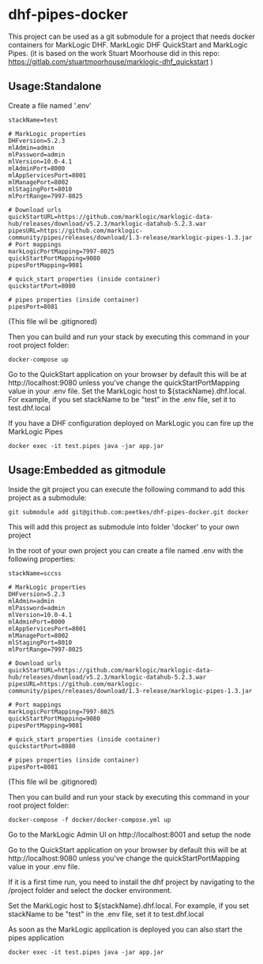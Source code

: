 # dhf-pipes-docker

This project can be used as a git submodule for a project that needs docker containers for MarkLogic DHF. MarkLogic DHF QuickStart and MarkLogic Pipes.
(it is based on the work Stuart Moorhouse did in this repo: https://gitlab.com/stuartmoorhouse/marklogic-dhf_quickstart )

## Usage:Standalone

Create a file named '.env' 

````
stackName=test

# MarkLogic properties
DHFversion=5.2.3
mlAdmin=admin
mlPassword=admin
mlVersion=10.0-4.1
mlAdminPort=8000
mlAppServicesPort=8001
mlManagePort=8002
mlStagingPort=8010
mlPortRange=7997-8025

# Download urls
quickStartURL=https://github.com/marklogic/marklogic-data-hub/releases/download/v5.2.3/marklogic-datahub-5.2.3.war
pipesURL=https://github.com/marklogic-community/pipes/releases/download/1.3-release/marklogic-pipes-1.3.jar
# Port mappings
markLogicPortMapping=7997-8025
quickStartPortMapping=9080
pipesPortMapping=9081

# quick_start properties (inside container)
quickstartPort=8080

# pipes properties (inside container)
pipesPort=8081
````

(This file wil be .gitignored)

Then you can build and run your stack by executing this command in your root project folder:
````
docker-compose up
````
Go to the QuickStart application on your browser by default this will be at http://localhost:9080 unless you've change the quickStartPortMapping value in your .env file.
Set the MarkLogic host to ${stackName}.dhf.local. For example, if you set stackName to be "test" in the .env file, set it to test.dhf.local

If you have a DHF configuration deployed on MarkLogic you can fire up the MarkLogic Pipes

````
docker exec -it test.pipes java -jar app.jar
````

## Usage:Embedded as gitmodule

Inside the git project you can execute the following command to add this project as a submodule:

````
git submodule add git@github.com:peetkes/dhf-pipes-docker.git docker
````

This will add this project as submodule into folder 'docker' to your own project

In the root of your own project you can create a file named .env with the following properties:

````
stackName=sccss

# MarkLogic properties
DHFversion=5.2.3
mlAdmin=admin
mlPassword=admin
mlVersion=10.0-4.1
mlAdminPort=8000
mlAppServicesPort=8001
mlManagePort=8002
mlStagingPort=8010
mlPortRange=7997-8025

# Download urls
quickStartURL=https://github.com/marklogic/marklogic-data-hub/releases/download/v5.2.3/marklogic-datahub-5.2.3.war
pipesURL=https://github.com/marklogic-community/pipes/releases/download/1.3-release/marklogic-pipes-1.3.jar

# Port mappings
markLogicPortMapping=7997-8025
quickStartPortMapping=9080
pipesPortMapping=9081

# quick_start properties (inside container)
quickstartPort=8080

# pipes properties (inside container)
pipesPort=8081
````

(This file wil be .gitignored)

Then you can build and run your stack by executing this command in your root project folder:
````
docker-compose -f docker/docker-compose.yml up
````
Go to the MarkLogic Admin UI on http://localhost:8001 and setup the node

Go to the QuickStart application on your browser by default this will be at http://localhost:9080 unless you've change the quickStartPortMapping value in your .env file.

If it is a first time run, you need to install the dhf project by navigating to the /project folder and select the docker environment.

Set the MarkLogic host to ${stackName}.dhf.local. For example, if you set stackName to be "test" in the .env file, set it to test.dhf.local

As soon as the MarkLogic application is deployed you can also start the pipes application

````
docker exec -it test.pipes java -jar app.jar
````